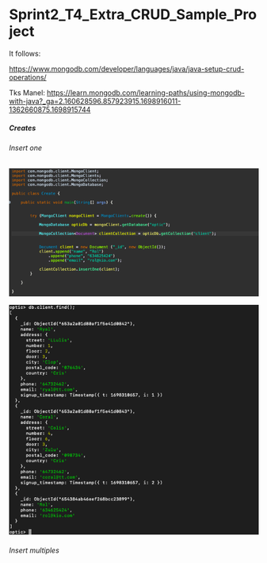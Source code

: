 # Sprint2_T4_Extra_CRUD_Sample_Project

It follows:

https://www.mongodb.com/developer/languages/java/java-setup-crud-operations/

Tks Manel: https://learn.mongodb.com/learning-paths/using-mongodb-with-java?_ga=2.160628596.857923915.1698916011-1362660875.1698915744

##### Creates

###### Insert one

![Optic](samples/CreateClass.png)

![Optic](samples/opticFind.png)

###### Insert multiples

